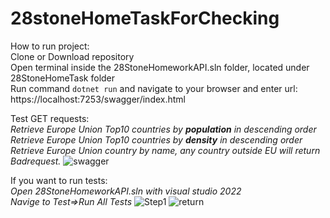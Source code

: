 # 28stoneHomeTaskForChecking

How to run project:<br/>
Clone or Download repository<br/>
Open terminal inside the 28StoneHomeworkAPI.sln folder, located under 28StoneHomeTask folder<br/>
Run command `dotnet run` and navigate to your browser and enter url: https://localhost:7253/swagger/index.html 

Test GET requests: <br/>
  *Retrieve Europe Union Top10 countries by **population** in descending order* <br/>
  *Retrieve Europe Union Top10 countries by **density** in descending order* <br/>
  *Retrieve Europe Union country by name, any country outside EU will return Badrequest.*
![swagger](https://user-images.githubusercontent.com/41679124/156407637-1562a5ca-8761-4c24-a219-39712f359306.png)


If you want to run tests: <br/>
  *Open 28StoneHomeworkAPI.sln with visual studio 2022 <br/>*
  *Navige to Test=>Run All Tests*
  ![Step1](https://user-images.githubusercontent.com/41679124/156405818-5ccdcdd3-3c97-41f8-9b60-883588234c39.png)
![return](https://user-images.githubusercontent.com/41679124/156405902-a363aeff-0cd2-4de7-89c7-fcd22bb3430e.png)
